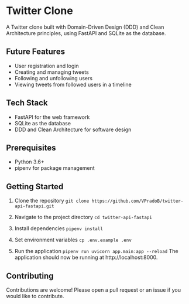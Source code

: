 # Twitter Clone 
A Twitter clone built with Domain-Driven Design (DDD) and Clean Architecture principles, using FastAPI and SQLite as the database.

## Future Features
- User registration and login
- Creating and managing tweets
- Following and unfollowing users
- Viewing tweets from followed users in a timeline

## Tech Stack
- FastAPI for the web framework
- SQLite as the database
- DDD and Clean Architecture for software design

## Prerequisites
- Python 3.6+
- pipenv for package management

## Getting Started
1. Clone the repository
`git clone https://github.com/VPradoB/twitter-api-fastapi.git`

2. Navigate to the project directory `cd twitter-api-fastapi`

3. Install dependencies `pipenv install`

4. Set environment variables `cp .env.example .env`

5. Run the application `pipenv run uvicorn app.main:app --reload`
The application should now be running at http://localhost:8000.

## Contributing
Contributions are welcome! Please open a pull request or an issue if you would like to contribute.

